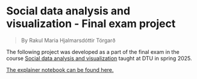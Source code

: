 # Social data analysis and visualization - Final exam project

> By Rakul Maria Hjalmarsdóttir Tórgarð

The following project was developed as a part of the final exam in the course [Social data analysis and visualization](https://kurser.dtu.dk/course/2024-2025/02806) taught at DTU in spring 2025.

[The explainer notebook can be found here.](https://github.com/rakulmaria/socialdatavis2025_exam/blob/main/explainer_notebook.ipynb)